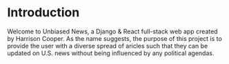 # Introduction
Welcome to Unbiased News, a Django & React full-stack web app created by Harrison Cooper. As the name suggests, the purpose of this project is to provide the user with a diverse spread of aricles such that they can be updated on U.S. news without being influenced by any political agendas. 
